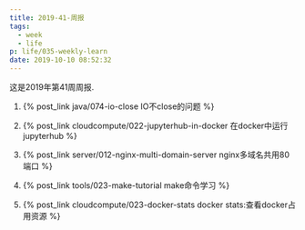 ```yaml
---
title: 2019-41-周报
tags:
  - week
  - life
p: life/035-weekly-learn
date: 2019-10-10 08:52:32
---
```


这是2019年第41周周报.

1. {% post_link java/074-io-close IO不close的问题 %}

2. {% post_link cloudcompute/022-jupyterhub-in-docker 在docker中运行jupyterhub %}

3. {% post_link server/012-nginx-multi-domain-server nginx多域名共用80端口 %}

4. {% post_link tools/023-make-tutorial make命令学习 %}

5. {% post_link cloudcompute/023-docker-stats docker stats:查看docker占用资源 %}



